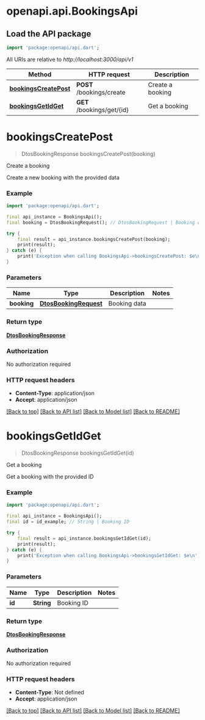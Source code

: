 # openapi.api.BookingsApi

## Load the API package
```dart
import 'package:openapi/api.dart';
```

All URIs are relative to *http://localhost:3000/api/v1*

Method | HTTP request | Description
------------- | ------------- | -------------
[**bookingsCreatePost**](BookingsApi.md#bookingscreatepost) | **POST** /bookings/create | Create a booking
[**bookingsGetIdGet**](BookingsApi.md#bookingsgetidget) | **GET** /bookings/get/{id} | Get a booking


# **bookingsCreatePost**
> DtosBookingResponse bookingsCreatePost(booking)

Create a booking

Create a new booking with the provided data

### Example
```dart
import 'package:openapi/api.dart';

final api_instance = BookingsApi();
final booking = DtosBookingRequest(); // DtosBookingRequest | Booking data

try {
    final result = api_instance.bookingsCreatePost(booking);
    print(result);
} catch (e) {
    print('Exception when calling BookingsApi->bookingsCreatePost: $e\n');
}
```

### Parameters

Name | Type | Description  | Notes
------------- | ------------- | ------------- | -------------
 **booking** | [**DtosBookingRequest**](DtosBookingRequest.md)| Booking data | 

### Return type

[**DtosBookingResponse**](DtosBookingResponse.md)

### Authorization

No authorization required

### HTTP request headers

 - **Content-Type**: application/json
 - **Accept**: application/json

[[Back to top]](#) [[Back to API list]](../README.md#documentation-for-api-endpoints) [[Back to Model list]](../README.md#documentation-for-models) [[Back to README]](../README.md)

# **bookingsGetIdGet**
> DtosBookingResponse bookingsGetIdGet(id)

Get a booking

Get a booking with the provided ID

### Example
```dart
import 'package:openapi/api.dart';

final api_instance = BookingsApi();
final id = id_example; // String | Booking ID

try {
    final result = api_instance.bookingsGetIdGet(id);
    print(result);
} catch (e) {
    print('Exception when calling BookingsApi->bookingsGetIdGet: $e\n');
}
```

### Parameters

Name | Type | Description  | Notes
------------- | ------------- | ------------- | -------------
 **id** | **String**| Booking ID | 

### Return type

[**DtosBookingResponse**](DtosBookingResponse.md)

### Authorization

No authorization required

### HTTP request headers

 - **Content-Type**: Not defined
 - **Accept**: application/json

[[Back to top]](#) [[Back to API list]](../README.md#documentation-for-api-endpoints) [[Back to Model list]](../README.md#documentation-for-models) [[Back to README]](../README.md)

